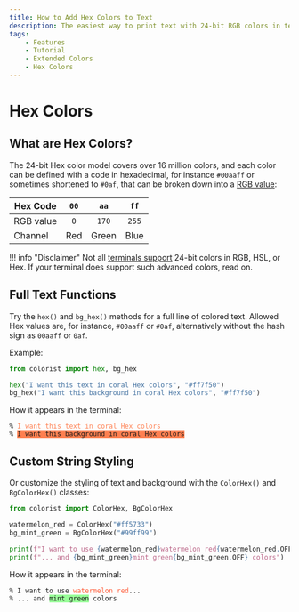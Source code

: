 ```yaml
---
title: How to Add Hex Colors to Text
description: The easiest way to print text with 24-bit RGB colors in terminal output using Hex codes and Colorist for Python. Includes code examples.
tags:
    - Features
    - Tutorial
    - Extended Colors
    - Hex Colors
---
```


# Hex Colors
## What are Hex Colors?
The 24-bit Hex color model covers over 16 million colors, and each color can be defined with a code in hexadecimal, for instance `#00aaff` or sometimes shortened to `#0af`, that can be broken down into a [RGB value](rgb.md):

| Hex Code  | `00`  | `aa`  | `ff`  |
| --------- | :---: | :---: | :---: |
| RGB value | `0`   | `170` | `255` |
| Channel   | Red   | Green | Blue  |

!!! info "Disclaimer"
    Not all [terminals support](../materials/terminal-support.md) 24-bit colors in RGB, HSL, or Hex. If your terminal does support such advanced colors, read on.

## Full Text Functions
Try the `hex()` and `bg_hex()` methods for a full line of colored text. Allowed Hex values are, for instance, `#00aaff` or `#0af`, alternatively without the hash sign as `00aaff` or `0af`.

Example:

```python linenums="1" hl_lines="3-4"
from colorist import hex, bg_hex

hex("I want this text in coral Hex colors", "#ff7f50")
bg_hex("I want this background in coral Hex colors", "#ff7f50")
```

How it appears in the terminal:

<pre><code>% <span style="color: #ff7f50">I want this text in coral Hex colors</span>
% <span class="text-contrast" style="background-color: #ff7f50">I want this background in coral Hex colors</span></code></pre>

## Custom String Styling
Or customize the styling of text and background with the `ColorHex()` and `BgColorHex()` classes:

```python linenums="1" hl_lines="6-7"
from colorist import ColorHex, BgColorHex

watermelon_red = ColorHex("#ff5733")
bg_mint_green = BgColorHex("#99ff99")

print(f"I want to use {watermelon_red}watermelon red{watermelon_red.OFF}...")
print(f"... and {bg_mint_green}mint green{bg_mint_green.OFF} colors")
```

How it appears in the terminal:

<pre><code>% I want to use <span style="color: #ff5733">watermelon red</span>...
% ... and <span class="text-contrast" style="background-color: #99ff99">mint green</span> colors</code></pre>
